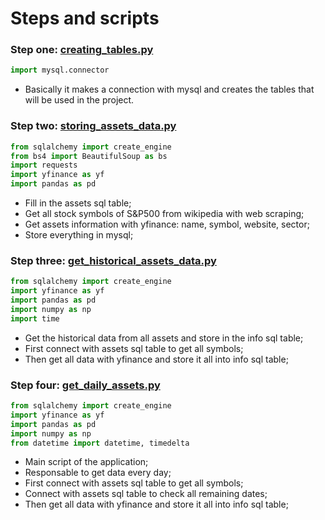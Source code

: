 # Steps and scripts

### Step one: [creating_tables.py](https://github.com/Iveteras/sp_500_etl/blob/main/src/creating_tables.py)

```python
import mysql.connector
```

- Basically it makes a connection with mysql and creates the tables that will be used in the project.

### Step two: [storing_assets_data.py](https://github.com/Iveteras/sp_500_etl/blob/main/src/storing_assets_data.py)

```python
from sqlalchemy import create_engine
from bs4 import BeautifulSoup as bs
import requests
import yfinance as yf
import pandas as pd
```
- Fill in the assets sql table;
- Get all stock symbols of S&P500 from wikipedia with web scraping;
- Get assets information with yfinance: name, symbol, website, sector;
- Store everything in mysql;

### Step three: [get_historical_assets_data.py](https://github.com/Iveteras/sp_500_etl/blob/main/src/get_historical_assets_data.py)

```python
from sqlalchemy import create_engine
import yfinance as yf
import pandas as pd
import numpy as np
import time
```
- Get the historical data from all assets and store in the info sql table;
- First connect with assets sql table to get all symbols;
- Then get all data with yfinance and store it all into info sql table;

### Step four: [get_daily_assets.py](https://github.com/Iveteras/sp_500_etl/blob/main/src/get_daily_assets.py)

```python
from sqlalchemy import create_engine
import yfinance as yf
import pandas as pd
import numpy as np
from datetime import datetime, timedelta
```
- Main script of the application;
- Responsable to get data every day;
- First connect with assets sql table to get all symbols;
- Connect with assets sql table to check all remaining dates;
- Then get all data with yfinance and store it all into info sql table;
  
